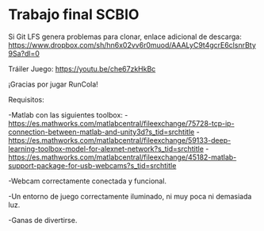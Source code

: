 # Trabajo final SCBIO
Si Git LFS genera problemas para clonar, enlace adicional de descarga: https://www.dropbox.com/sh/hn6x02vv6r0muod/AAALyC9t4gcrE6clsnrBty9Sa?dl=0

Tráiler Juego: https://youtu.be/che67zkHkBc

¡Gracias por jugar RunCola!

Requisitos:

-Matlab con las siguientes toolbox:
  -https://es.mathworks.com/matlabcentral/fileexchange/75728-tcp-ip-connection-between-matlab-and-unity3d?s_tid=srchtitle
  -https://es.mathworks.com/matlabcentral/fileexchange/59133-deep-learning-toolbox-model-for-alexnet-network?s_tid=srchtitle
  -https://es.mathworks.com/matlabcentral/fileexchange/45182-matlab-support-package-for-usb-webcams?s_tid=srchtitle

-Webcam correctamente conectada y funcional.

-Un entorno de juego correctamente iluminado, ni muy poca ni demasiada luz.

-Ganas de divertirse.
